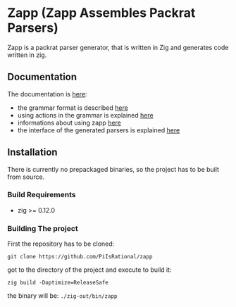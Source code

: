 # Zapp (Zapp Assembles Packrat Parsers)

Zapp is a packrat parser generator, 
that is written in Zig and generates code written in zig.

## Documentation

The documentation is [here](wiki):
* the grammar format is described [here](wiki/Grammar-syntax)
* using actions in the grammar is explained [here](wiki/Actions)
* informations about using zapp [here](wiki/Zapp-Specifics)
* the interface of the generated parsers is explained [here](wiki/The-Parser-interface)

## Installation

There is currently no prepackaged binaries,
so the project has to be built from source.

### Build Requirements

* zig >= 0.12.0

### Building The project

First the repository has to be cloned: 

```shell
git clone https://github.com/PiIsRational/zapp
```

got to the directory of the project and execute to build it:

```shell
zig build -Doptimize=ReleaseSafe
```

the binary will be: `./zig-out/bin/zapp`
